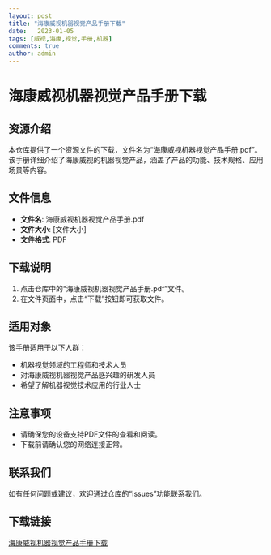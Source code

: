 ```yaml
---
layout: post
title: "海康威视机器视觉产品手册下载"
date:   2023-01-05
tags: [威视,海康,视觉,手册,机器]
comments: true
author: admin
---
```

# 海康威视机器视觉产品手册下载

## 资源介绍

本仓库提供了一个资源文件的下载，文件名为“海康威视机器视觉产品手册.pdf”。该手册详细介绍了海康威视的机器视觉产品，涵盖了产品的功能、技术规格、应用场景等内容。

## 文件信息

- **文件名**: 海康威视机器视觉产品手册.pdf
- **文件大小**: [文件大小]
- **文件格式**: PDF

## 下载说明

1. 点击仓库中的“海康威视机器视觉产品手册.pdf”文件。
2. 在文件页面中，点击“下载”按钮即可获取文件。

## 适用对象

该手册适用于以下人群：

- 机器视觉领域的工程师和技术人员
- 对海康威视机器视觉产品感兴趣的研发人员
- 希望了解机器视觉技术应用的行业人士

## 注意事项

- 请确保您的设备支持PDF文件的查看和阅读。
- 下载前请确认您的网络连接正常。

## 联系我们

如有任何问题或建议，欢迎通过仓库的“Issues”功能联系我们。

## 下载链接

[海康威视机器视觉产品手册下载](https://pan.quark.cn/s/aad6661e099d)